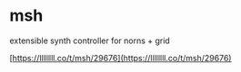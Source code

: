 # msh
extensible synth controller for norns + grid

[https://llllllll.co/t/msh/29676](https://llllllll.co/t/msh/29676)
